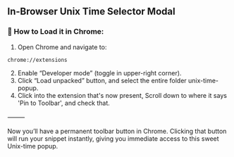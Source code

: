 ## In-Browser Unix Time Selector Modal

### 🚀 How to Load it in Chrome:

1.	Open Chrome and navigate to:
 ```url
 chrome://extensions
```
2.	Enable “Developer mode” (toggle in upper-right corner).
3.	Click “Load unpacked” button, and select the entire folder unix-time-popup.
4.  Click into the extension that's now present, Scroll down to where it says 'Pin to Toolbar', and check that.  

⸻

Now you’ll have a permanent toolbar button in Chrome. Clicking that button will run your snippet instantly, giving you immediate access to this sweet Unix-time popup.
